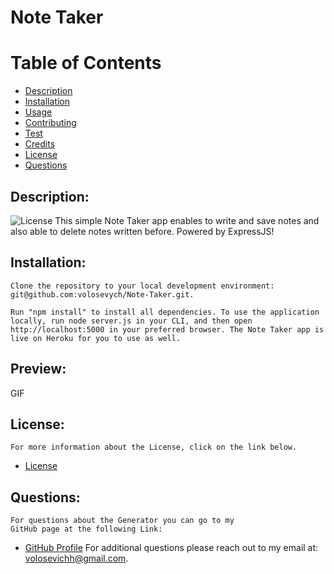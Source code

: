 # Note Taker
# Table of Contents
- [Description](#description)
- [Installation](#installation)
- [Usage](#usage) 
- [Contributing](#contributing)
- [Test](#test)
- [Credits](#credits)
- [License](#license) 
- [Questions](#questions)
## Description:
![License](https://img.shields.io/badge/License--blue.svg "License Badge")
    This simple Note Taker app enables to write and save notes and also able to delete notes written before. Powered by ExpressJS!
## Installation:
    Clone the repository to your local development environment: 
    git@github.com:volosevych/Note-Taker.git. 
    
    Run "npm install" to install all dependencies. To use the application locally, run node server.js in your CLI, and then open http://localhost:5000 in your preferred browser. The Note Taker app is live on Heroku for you to use as well.

## Preview:
 GIF
## License:
    For more information about the License, click on the link below.
    
- [License](https://opensource.org/licenses/)
## Questions:
    For questions about the Generator you can go to my 
    GitHub page at the following Link: 
- [GitHub Profile](https://github.com/volosevych)
For additional questions please reach out to my email at: volosevichh@gmail.com.
